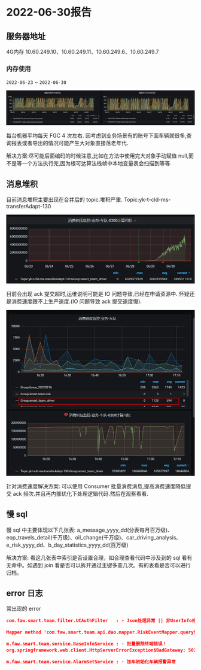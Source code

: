 # 2022-06-30报告

## 服务器地址

4G内存
10.60.249.10、10.60.249.11、10.60.249.6、10.60.249.7

### 内存使用

`2022-06-23` ~ `2022-06-30`

![2022-06-30报告-内存](vx_images/383994416220671.png)

每台机器平均每天 FGC 4 次左右.
因考虑到业务场景有的账号下面车辆就很多,查询报表或者导出的情况可能产生大对象直接落老年代.

解决方案:尽可能后面编码的时候注意,比如在方法中使用完大对象手动赋值 null,而不是等一个方法执行完,因为根可达算法栈帧中本地变量表会扫描到等等.


## 消息堆积

目前消息堆积主要出现在合并后的 topic.堆积严重.
Topic:yk-t-cld-ms-transferAdapt-130

![2022-06-30-消息堆积](vx_images/212381017239097.png)

目前会出现 ack 提交超时,运维说明可能是 IO 问题导致,已经在申请资源中.
怀疑还是消费速度跟不上生产速度.(IO 问题导致 ack 提交速度慢).

![2022-06-30-消费速度](vx_images/171811317226964.png)

针对消费速度解决方案: 可以使用 Consumer 批量消费消息,提高消费速度降低提交 ack 频次.并且再内部优化下处理逻辑代码.然后在观察看看.

## 慢 sql

慢 sql 中主要体现以下几张表: a_message_yyyy_dd(分表每月百万级)、eop_travels_detail(千万级)、oil_change(千万级)、car_driving_analysis、e_risk_yyyy_dd、b_day_statistics_yyyy_dd(百万级)

解决方案: 看这几张表中索引是否设置合理，如合理查看代码中涉及到的 sql 看有无命中。如遇到 join 看是否可以拆开通过主键多查几次。有的表看是否可以进行归档。

## error 日志

常出现的 error

```json
com.faw.smart.team.filter.UCAuthFilter   : - Json处理异常 || 非UserInfo格式 || parameter: maps2:{"principal":{"groupsId":"18682,36682,37260","userStatus":0,"userSource":0,"firstGroupsInfo":[{"groupsName":"深圳盛田的车队","id":18682},{"groupsName":"[GDQK37]惠州市益华汽车销售有限公司(中重卡/轻卡)","id":36682},{"groupsName":"[GDQK45]深圳市盛田汽车销售有限公司(中重卡/轻卡)","id":37260}],"credentialsNonExpired":true,"mobile":"13068718686","superManage":0,"headPic":"","authorities":[{"authority":"35971","userId":13090,"elemCodes":"1"}],"enabled":true,"password":"$2a$10$E8k0zYr7x7wbJcTzrUDuO.I.IU8P5YUBE7eyIM7D3dEjcaHZGFfZy","loginTime":1655975863408,"appId":31,"joinType":0,"nickname":"深圳盛田","accountNonExpired":true,"id":13090,"originalId":"0","username":"13068718686","accountNonLocked":true},"authenticated":true,"clientOnly":false,"credentials":"","userAuthentication":{"principal":{"groupsId":"18682,36682,37260","userStatus":0,"userSource":0,"firstGroupsInfo":[{"groupsName":"深圳盛田的车队","id":18682},{"groupsName":"[GDQK37]惠州市益华汽车销售有限公司(中重卡/轻卡)","id":36682},{"groupsName":"[GDQK45]深圳市盛田汽车销售有限公司(中重卡/轻卡)","id":37260}],"credentialsNonExpired":true,"mobile":"13068718686","superManage":0,"headPic":"","authorities":[{"authority":"35971","userId":13090,"elemCodes":"1"}],"enabled":true,"password":"$2a$10$E8k0zYr7x7wbJcTzrUDuO.I.IU8P5YUBE7eyIM7D3dEjcaHZGFfZy","loginTime":1655975863408,"appId":31,"joinType":0,"nickname":"深圳盛田","accountNonExpired":true,"id":13090,"originalId":"0","username":"13068718686","accountNonLocked":true},"authenticated":true,"credentials":"d841cac1c6d087b595a3ee73a2555217","name":"13068718686","details":{"password":"d841cac1c6d087b595a3ee73a2555217","clientId":"86abc286819446e8b5ef01bb7a09b679","grant_type":"password","username":"13068718686"},"authorities":[{"authority":"35971","userId":13090,"elemCodes":"1"}]},"name":"13068718686","details":{"tokenType":"Bearer","tokenValue":"eyJhbGciOiJIUzI1NiIsInR5cCI6IkpXVCJ9.eyJleHAiOjE2NTY4Mzk4NjMsInVzZXJfbmFtZSI6IjEzMDY4NzE4Njg2IiwiYXV0aG9yaXRpZXMiOlsiMzU5NzEiXSwianRpIjoiOWM3OTkwZjctYmIxMS00ZDY1LWE3ZjEtZjk2MTU1ZWVlNTdiIiwiY2xpZW50X2lkIjoiODZhYmMyODY4MTk0NDZlOGI1ZWYwMWJiN2EwOWI2NzkiLCJzY29wZSI6WyJhbGwiXX0.o41lC85_oXnNx9w5V8CpMJhEyl3rNPoE3Uh4_CMgU3c","remoteAddress":"10.60.238.66"},"authorities":[{"authority":"35971","userId":13090,"elemCodes":"1"}],"oauth2Request":{"responseTypes":[],"approved":true,"extensions":{},"clientId":"86abc286819446e8b5ef01bb7a09b679","scope":["all"],"requestParameters":{"grant_type":"password","username":"13068718686"},"refresh":false,"grantType":"password","authorities":[],"resourceIds":[]}}, eMessage:parseInt error, field : groupsId
```

```json
Mapper method 'com.faw.smart.team.api.dao.mapper.RiskEventMapper.queryMonthCount attempted to return null from a method with a primitive return type (int).
```

```json
m.faw.smart.team.service.BaseInfoService : - 批量删除终端错误！
org.springframework.web.client.HttpServerErrorException$BadGateway: 502 Bad Gateway
```

```json
m.faw.smart.team.service.AlarmSetService : - 加车初始化车辆报警异常    
```